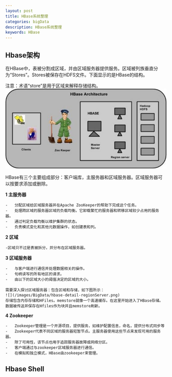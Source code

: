 ```yaml
---
layout: post
title: HBase系统整理
categories: bigData
description: HBase系统整理
keywords: HBase
---
```


## Hbase架构

在HBase中，表被分割成区域，并由区域服务器提供服务。区域被列族垂直分为“Stores”。Stores被保存在HDFS文件。下面显示的是HBase的结构。

注意：术语“store”是用于区域来解释存储结构。
![](/images/BigData/hbase-detail-architecture.png)

HBase有三个主要组成部分：客户端库，主服务器和区域服务器。区域服务器可以按要求添加或删除。

**1 主服务器**

	-	分配区域给区域服务器并在Apache ZooKeeper的帮助下完成这个任务。
	-	处理跨区域的服务器区域的负载均衡。它卸载繁忙的服务器和转移区域较少占用的服务器。
	-	通过判定负载均衡以维护集群的状态。
	-	负责模式变化和其他元数据操作，如创建表和列。

**2	区域**	

	-区域只不过是表被拆分，并分布在区域服务器。

**3	区域服务器**	
	
	-	与客户端进行通信并处理数据相关的操作。
	-	句柄读写的所有地区的请求。
	-	由以下的区域大小的阈值决定的区域的大小。
	
	需要深入探讨区域服务器：包含区域和存储，如下图所示：
	![](/images/BigData/hbase-detail-regionServer.png)
	存储包含内存存储和HFiles。memstore就像一个高速缓存。在这里开始进入了HBase存储。数据被传送并保存在Hfiles作为块并且memstore刷新。 
	
**4	Zookeeper**	

	-	Zookeeper管理是一个开源项目，提供服务，如维护配置信息，命名，提供分布式同步等
	-	Zookeeper代表不同区域的服务器短暂节点。主服务器使用这些节点来发现可用的服务器。
	-	除了可用性，该节点也用于追踪服务器故障或网络分区。
	-	客户端通过与zookeeper区域服务器进行通信。
	-	在模拟和独立模式，HBase由zookeeper来管理。
	
## Hbase Shell
	